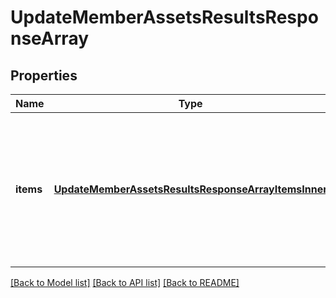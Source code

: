 # UpdateMemberAssetsResultsResponseArray

## Properties
Name | Type | Description | Notes
------------ | ------------- | ------------- | -------------
**items** | [**UpdateMemberAssetsResultsResponseArrayItemsInner**](UpdateMemberAssetsResultsResponseArray_items_inner.md) | List of assigned/updated member asset access. If there is an error, an exception object will be returned. If the action was successfully completed, a response object will be returned. | [optional] [default to null]

[[Back to Model list]](../README.md#documentation-for-models) [[Back to API list]](../README.md#documentation-for-api-endpoints) [[Back to README]](../README.md)



